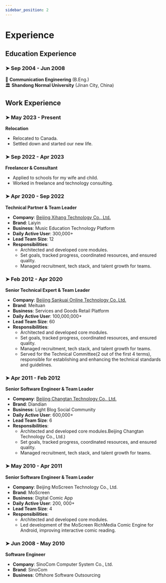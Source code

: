 ```yaml
---
sidebar_position: 2
---
```


# Experience


## Education Experience

### ➤ Sep 2004 - Jun 2008
📖 **Communication Engineering** (B.Eng.)\
🏛 **Shandong Normal University** (Jinan City, China)


## Work Experience

### ➤ May 2023 - Present
**Relocation**
- Relocated to Canada.
- Settled down and started our new life.

### ➤ Sep 2022 - Apr 2023
**Freelancer & Consultant**
- Applied to schools for my wife and child.
- Worked in freelance and technology consulting.

### ➤ Apr 2020 - Sep 2022
**Technical Partner & Team Leader**
- **Company**: [Beijing Xihang Technology Co., Ltd.](https://quthing.com/)
- **Brand**: Laiyin
- **Business**: Music Education Technology Platform
- **Daily Active User**: 300,000+
- **Lead Team Size**: 12
- **Responsibilities**:
  - Architected and developed core modules.
  - Set goals, tracked progress, coordinated resources, and ensured quality.
  - Managed recruitment, tech stack, and talent growth for teams.

### ➤ Feb 2012 - Apr 2020
**Senior Technical Expert & Team Leader**
- **Company**: [Beijing Sankuai Online Technology Co.,Ltd.](https://www.meituan.com/)
- **Brand**: Meituan
- **Business**: Services and Goods Retail Platform
- **Daily Active User**: 100,000,000+
- **Lead Team Size**: 60
- **Responsibilities**:
  - Architected and developed core modules.
  - Set goals, tracked progress, coordinated resources, and ensured quality.
  - Managed recruitment, tech stack, and talent growth for teams.
  - Served for the Technical Committee(2 out of the first 4 terms), responsible for establishing and enhancing the technical standards and guidelines.

### ➤ Apr 2011 - Feb 2012
**Senior Software Engineer & Team Leader**
- **Company**: [Beijing Changtan Technology Co., Ltd.](https://www.crunchbase.com/organization/diandian)
- **Brand**: Diandian
- **Business**: Light Blog Social Community
- **Daily Active User**: 600,000+
- **Lead Team Size**: 6
- **Responsibilities**:
  - Architected and developed core modules.Beijing Changtan Technology Co., Ltd.)
  - Set goals, tracked progress, coordinated resources, and ensured quality.
  - Managed recruitment, tech stack, and talent growth for teams.

### ➤ May 2010 - Apr 2011
**Senior Software Engineer & Team Leader**
- **Company**: Beijing MoScreen Technology Co., Ltd.
- **Brand**: MoScreen
- **Business**: Digital Comic App
- **Daily Active User**: 200, 000+
- **Lead Team Size**: 4
- **Responsibilities**:
  - Architected and developed core modules.
  - Led development of the MoScreen RichMedia Comic Engine for Android, improving interactive comic reading.

### ➤ Jun 2008 - May 2010
**Software Engineer**
- **Company**: SinoCom Computer System Co., Ltd.
- **Brand**: SinoCom
- **Business**: Offshore Software Outsourcing